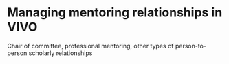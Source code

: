 # Managing mentoring relationships in VIVO

Chair of committee, professional mentoring, other types of person-to-person scholarly relationships